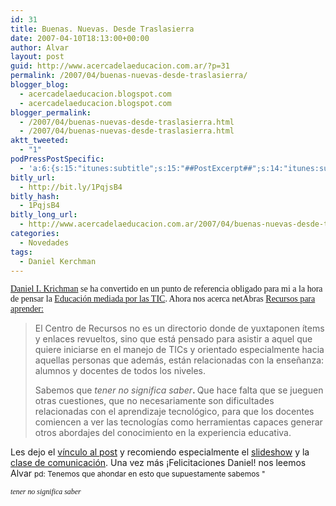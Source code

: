 ```yaml
---
id: 31
title: Buenas. Nuevas. Desde Traslasierra
date: 2007-04-10T18:13:00+00:00
author: Alvar
layout: post
guid: http://www.acercadelaeducacion.com.ar/?p=31
permalink: /2007/04/buenas-nuevas-desde-traslasierra/
blogger_blog:
  - acercadelaeducacion.blogspot.com
  - acercadelaeducacion.blogspot.com
blogger_permalink:
  - /2007/04/buenas-nuevas-desde-traslasierra.html
  - /2007/04/buenas-nuevas-desde-traslasierra.html
aktt_tweeted:
  - "1"
podPressPostSpecific:
  - 'a:6:{s:15:"itunes:subtitle";s:15:"##PostExcerpt##";s:14:"itunes:summary";s:15:"##PostExcerpt##";s:15:"itunes:keywords";s:17:"##WordPressCats##";s:13:"itunes:author";s:10:"##Global##";s:15:"itunes:explicit";s:7:"Default";s:12:"itunes:block";s:7:"Default";}'
bitly_url:
  - http://bit.ly/1PqjsB4
bitly_hash:
  - 1PqjsB4
bitly_long_url:
  - http://www.acercadelaeducacion.com.ar/2007/04/buenas-nuevas-desde-traslasierra/
categories:
  - Novedades
tags:
  - Daniel Kerchman
---
```

<span style="font-family: Verdana"><a href="http://danielkaar.wordpress.com/">Daniel I. Krichman</a> se ha convertido en un punto de referencia obligado para mi a la hora de pensar la <a href="http://danielkaar.wordpress.com/2007/03/12/el-futuro-de-la-educacion-virtual/trackback/">Educación mediada por las TIC</a>.
Ahora nos acerca netAbras <a href="http://www.netabras.com.ar/centrorecursos/index.htm">Recursos para aprender:</a>
<blockquote>
<p class="MsoNormal"> El Centro de Recursos no es un <span> </span>directorio donde de yuxtaponen ítems y enlaces revueltos, sino que está pensado para asistir a aquel que quiere iniciarse en el manejo de TICs y orientado especialmente hacia aquellas personas que además, están relacionadas con la enseñanza: alumnos y docentes de todos los niveles.</p>
S<span>abemos que <em>tener no significa saber</em><strong>. </strong></span>Que hace falta que se jueguen otras cuestiones, que no necesariamente son dificultades relacionadas con el aprendizaje tecnológico, para que los docentes comiencen a ver las tecnologías como herramientas capaces generar otros abordajes del conocimiento en la experiencia educativa.</blockquote>
Les dejo el <a href="http://danielkaar.wordpress.com/2007/04/09/centro-recursos-disponible/trackback/">vínculo al post</a> y recomiendo especialmente el <a href="http://www.netabras.com.ar/downloading/docentes.pps">slideshow</a> y la <a href="http://www.netabras.com.ar/delaula/comunicacion/comunica1.htm">clase de comunicación</a>.
Una vez más ¡Felicitaciones Daniel!
nos leemos
Alvar
<span style="font-size: 85%">pd: Tenemos que ahondar en esto que supuestamente sabemos "</span>

</span><span style="font-family: Verdana; font-size: 85%"><span><em>tener no significa saber</em></span></span>